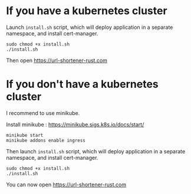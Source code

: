 # If you have a kubernetes cluster

Launch `install.sh` script, which will deploy application in a separate namespace, and install cert-manager.

~~~
sudo chmod +x install.sh
./install.sh
~~~

Then open https://url-shortener-rust.com

# If you don't have a kubernetes cluster

I recommend to use minikube.

Install minikube : https://minikube.sigs.k8s.io/docs/start/

~~~
minikube start
minikube addons enable ingress
~~~

Then launch `install.sh` script, which will deploy application in a separate namespace, and install cert-manager.

~~~
sudo chmod +x install.sh
./install.sh
~~~

You can now open https://url-shortener-rust.com